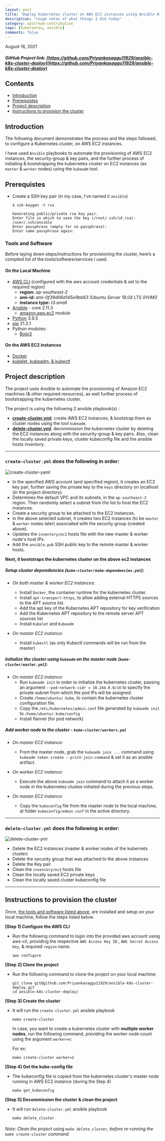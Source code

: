 ```yaml
---
layout: post
title: "Deploy kubernetes cluster on AWS EC2 instances using Ansible #30"
description: "rough notes of what things I did today"
category: upstream-contribution
tags: [kubernetes, ansible]
comments: false
---
```


August 16, 2021

##### GitHub Project link: *[https://github.com/Priyankasaggu11929/ansible-k8s-cluster-deploy](https://github.com/Priyankasaggu11929/ansible-k8s-cluster-deploy)*

## Contents

- [Introduction](#Introduction)
- [Prerequistes](#Prerequistes)
- [Project description](#Project-description)
- [Instructions to provision the cluster](#Instructions-to-provision-the-cluster)

##  Introduction

The following document demonstrates the process and the steps followed, to configure a Kubernetes cluster, on AWS EC2 instances.

I have used `Ansible` playbooks to automate the provisioning of AWS EC2 instances, the security-group & key pairs, and the further process of initiating & bootstrapping the kubernetes cluster on EC2 instances (as `master` & `worker` nodes) using the `kubeadm` tool.  

## Prerequistes

- Create a SSH key pair (in my case, I’ve named it `ansible`)

  ```
  $ ssh-keygen -t rsa
 
  Generating public/private rsa key pair.
  Enter file in which to save the key (/root/.ssh/id_rsa): /user/.ssh/ansible
  Enter passphrase (empty for no passphrase):
  Enter same passphrase again:
  ```
  
### Tools and Software

Before laying down steps/instructions for provisioning the cluster, here’s a compiled list of the tools/software/services I used.

#### On the Local Machine

- [AWS CLI](https://docs.aws.amazon.com/cli/latest/userguide/cli-configure-quickstart.html) (configured with the aws account credentials & set to the required region)
    - **region:** *ap-southeast-2*
    - **ami-id:** *ami-0f39d06d145e9bb63 (Ubuntu Server 18.04 LTS (HVM))*
    - **instance type:**  *t3.small*
- [Ansible](https://docs.ansible.com/ansible/latest/installation_guide/intro_installation.html) - core 2.11.3
    - [amazon.aws.ec2](https://docs.ansible.com/ansible/latest/collections/amazon/aws/ec2_module.html) module
- [Python](https://www.python.org/downloads/) 3.9.5 
- [pip](https://itsfoss.com/install-pip-ubuntu/) 21.2.1
- Python modules:
    - [Boto3](https://boto3.amazonaws.com/v1/documentation/api/latest/guide/quickstart.html)


#### On the AWS EC2 instances

- [Docker](https://docs.docker.com/engine/install/ubuntu/)
- [kubelet, kubeadm, & kubectl](https://kubernetes.io/docs/setup/production-environment/tools/kubeadm/install-kubeadm/)
 

## Project description

The project uses Ansible to automate the provisioning of Amazon EC2 machines (& other required resources), as well further process of bootstrapping the kubernetes cluster.

The project is using the following 2 ansible playbook(s) : 

- **[create-cluster.yml](##create-clusteryml-does-the-following-in-order)**: create AWS EC2 instances, & bootstrap them as cluster nodes using the tool `kubeadm`.
- **[delete-cluster.yml](##delete-clusteryml-does-the-following-in-order)**: decommission the kubernetes cluster by deleting the EC2 instances along with the security-group & key pairs. Also, clean the locally saved private keys, cluster kubeconfig file and the ansible hosts inventory.
    
---

### `create-cluster.yml` does the following in order:

![create-cluster-yaml](https://user-images.githubusercontent.com/30499743/127725521-fd178450-e688-4ad0-80cb-b208eac35583.jpg)


- In the specified AWS account (and specified region), it creates an EC2 key pair, further saving the private key to the `keys` directory on localhost (in the project directory).
- Determines the default VPC and its subnets, in the `ap-southeast-2` region. Then randomly select a subnet from the list to host the EC2 instances.
- Create a security group to be attached to the EC2 instances.
- In the above selected subnet, it creates two EC2 instances (to be `master` & `worker` nodes later) associated with the security group (created above).
- Updates the `inventory/ec2` hosts file with the new master & worker node's host IPs.
- Add the `ansible.pub` SSH public key to the remote master & worker hosts.


**Next, it bootstraps the kubernetes cluster on the above ec2 instances**

##### Setup cluster dependencies  (`kube-cluster/kube-dependencies.yml`):
        
- *On both master & worker EC2 instances:*
    - Install `Docker`, the container runtime for the kubernetes cluster.
    - Install `apt-transport-https`, to allow adding external HTTPS sources to the APT source list.
    - Add the apt key of the Kubernetes APT repository for key verification
    - Add the Kubernetes APT repository to the remote server APT sources list
    - Install `Kubelet` and `Kubeadm`

- *On master EC2 instance:*
    - Install `kubectl` (as only Kubectl commands will be run from the master)


##### Initialize the cluster using `Kubeadm` on the master node (`kube-cluster/master.yml`):

- *On master EC2 instance:*
    -  Run `kubeadm init` in order to initialize the kubernetes cluster, passing an argument `--pod-network-cidr = 10.244.0.0/16` to specify the private subnet from which the pod IPs will be assigned.
    - Create `/home/ubuntu/.kube`, to contain the kubernetes cluster configuration file.
    - Copy the `/etc/kubernetes/admin.conf` file generated by `kubeadm init` to `/home/ubuntu/.kube/config`
    - Install flannel (for pod network)
    
##### Add worker node to the cluster - `kube-cluster/workers.yml`

- *On master EC2 instance:*
    - From the master node, grab the `kubeadm join ...` command using `kubeadm token create --print-join-command` & set it as an ansible artifact.

- *On worker EC2 instance:*
    - Execute the above `kubeadm join` command to attach it as a worker node in the kubernetes clustee initiated during the previous steps.

- *On master EC2 instance:*
    - Copy the `kubeconfig` file from the master node to the local machine, at folder `kubeconfig/admin.conf` in the active directory.

---

### `delete-cluster.yml` does the following in order:

![delete-cluster-yml](https://user-images.githubusercontent.com/30499743/127725544-4061d864-e3e0-4eab-b107-b4ccf1f5cc1e.jpg)

- Delete the EC2 instances (master & worker nodes of the kubernets cluster)
- Delete the security group that was attached to the above instances
- Delete the Key pair
- Clean the `inventory/ec2` hosts file
- Clean the locally saved EC2 private keys
- Clean the locally saved cluster kubeconfig file

---

## Instructions to provision the cluster

Once, [the tools and software listed above](#on-the-local-machine), are installed and setup on your local machine, follow the steps listed below.

**[Step 1]  Configure the AWS CLI**

- Run the following command to login into the provided aws account using aws-cli, providing the respective `AWS Access Key ID` , `AWS Secret Access Key`, & required `region` name.

  ```
  aws configure
  ```
  
**[Step 2]  Clone the project**

- Run the following command to clone the project on your local machine:

  ```
  git clone git@github.com:Priyankasaggu11929/ansible-k8s-cluster-deploy.git
  cd ansible-k8s-cluster-deploy/
  ```

**[Step 3] Create the cluster**

- It will run the `create-cluster.yml` ansible playbook

  ```
  make create-cluster
  ```
  
  In case, you want to create a kubernetes cluster with **multiple worker nodes**, run the following command, providing the worker node count using the argument `worker=n`:
  
  For ex: 
  
  ```
  make create-cluster worker=2
  ```

**[Step 4] Get the kube-config file**

- The kubeconfig file is copied from the kubernetes cluster's master node running in AWS EC2 instance (during the Step 4)

  ```
  make get_kubeconfig
  ```
  
**[Step 5] Decommission the cluster & clean the project**
  
- It will run `delete-cluster.yml` ansible playbook

  ```
  make delete_cluster
  ```

###### Note: Clean the project using `make delete_cluster`, before re-running the `make create-cluster` command.

